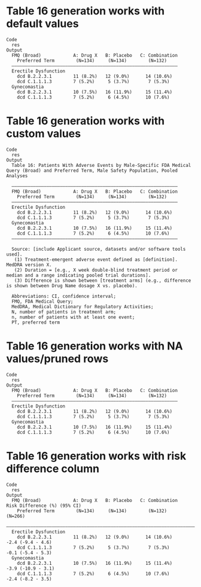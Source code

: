# Table 16 generation works with default values

    Code
      res
    Output
      FMQ (Broad)            A: Drug X   B: Placebo   C: Combination
        Preferred Term        (N=134)     (N=134)        (N=132)    
      ——————————————————————————————————————————————————————————————
      Erectile Dysfunction                                          
        dcd B.2.2.3.1        11 (8.2%)   12 (9.0%)      14 (10.6%)  
        dcd C.1.1.1.3        7 (5.2%)     5 (3.7%)       7 (5.3%)   
      Gynecomastia                                                  
        dcd B.2.2.3.1        10 (7.5%)   16 (11.9%)     15 (11.4%)  
        dcd C.1.1.1.3        7 (5.2%)     6 (4.5%)      10 (7.6%)   

# Table 16 generation works with custom values

    Code
      res
    Output
      Table 16: Patients With Adverse Events by Male-Specific FDA Medical Query (Broad) and Preferred Term, Male Safety Population, Pooled Analyses
      
      ——————————————————————————————————————————————————————————————
      FMQ (Broad)            A: Drug X   B: Placebo   C: Combination
        Preferred Term        (N=134)     (N=134)        (N=132)    
      ——————————————————————————————————————————————————————————————
      Erectile Dysfunction                                          
        dcd B.2.2.3.1        11 (8.2%)   12 (9.0%)      14 (10.6%)  
        dcd C.1.1.1.3        7 (5.2%)     5 (3.7%)       7 (5.3%)   
      Gynecomastia                                                  
        dcd B.2.2.3.1        10 (7.5%)   16 (11.9%)     15 (11.4%)  
        dcd C.1.1.1.3        7 (5.2%)     6 (4.5%)      10 (7.6%)   
      ——————————————————————————————————————————————————————————————
      
      Source: [include Applicant source, datasets and/or software tools used].
       (1) Treatment-emergent adverse event defined as [definition]. MedDRA version X.
       (2) Duration = [e.g., X week double-blind treatment period or median and a range indicating pooled trial durations].
       (3) Difference is shown between [treatment arms] (e.g., difference is shown between Drug Name dosage X vs. placebo).
      
      Abbreviations: CI, confidence interval;
      FMQ, FDA Medical Query;
      MedDRA, Medical Dictionary for Regulatory Activities;
      N, number of patients in treatment arm;
      n, number of patients with at least one event;
      PT, preferred term

# Table 16 generation works with NA values/pruned rows

    Code
      res
    Output
      FMQ (Broad)            A: Drug X   B: Placebo   C: Combination
        Preferred Term        (N=134)     (N=134)        (N=132)    
      ——————————————————————————————————————————————————————————————
      Erectile Dysfunction                                          
        dcd B.2.2.3.1        11 (8.2%)   12 (9.0%)      14 (10.6%)  
        dcd C.1.1.1.3        7 (5.2%)     5 (3.7%)       7 (5.3%)   
      Gynecomastia                                                  
        dcd B.2.2.3.1        10 (7.5%)   16 (11.9%)     15 (11.4%)  
        dcd C.1.1.1.3        7 (5.2%)     6 (4.5%)      10 (7.6%)   

# Table 16 generation works with risk difference column

    Code
      res
    Output
      FMQ (Broad)            A: Drug X   B: Placebo   C: Combination   Risk Difference (%) (95% CI)
        Preferred Term        (N=134)     (N=134)        (N=132)                 (N=266)           
      —————————————————————————————————————————————————————————————————————————————————————————————
      Erectile Dysfunction                                                                         
        dcd B.2.2.3.1        11 (8.2%)   12 (9.0%)      14 (10.6%)          -2.4 (-9.4 - 4.6)      
        dcd C.1.1.1.3        7 (5.2%)     5 (3.7%)       7 (5.3%)           -0.1 (-5.4 - 5.3)      
      Gynecomastia                                                                                 
        dcd B.2.2.3.1        10 (7.5%)   16 (11.9%)     15 (11.4%)          -3.9 (-10.9 - 3.1)     
        dcd C.1.1.1.3        7 (5.2%)     6 (4.5%)      10 (7.6%)           -2.4 (-8.2 - 3.5)      


